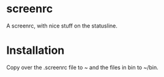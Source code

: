 screenrc
========

A screenrc, with nice stuff on the statusline. 

Installation
============

Copy over the .screenrc file to ~ and the files in bin to ~/bin. 
